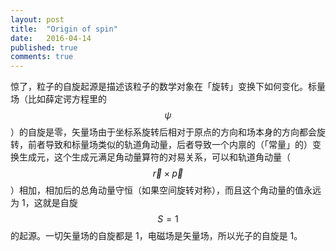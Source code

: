 ```yaml
---
layout: post
title:  "Origin of spin"
date:   2016-04-14
published: true
comments: true
---
```


惊了，粒子的自旋起源是描述该粒子的数学对象在「旋转」变换下如何变化。标量场（比如薛定谔方程里的 $$\psi$$）的自旋是零，矢量场由于坐标系旋转后相对于原点的方向和场本身的方向都会旋转，前者导致和标量场类似的轨道角动量，后者导致一个内禀的（「常量」的）变换生成元，这个生成元满足角动量算符的对易关系，可以和轨道角动量（$$\vec{r}\times \vec{p}$$）相加，相加后的总角动量守恒（如果空间旋转对称），而且这个角动量的值永远为 1，这就是自旋 $$S=1$$ 的起源。一切矢量场的自旋都是 1，电磁场是矢量场，所以光子的自旋是 1。

